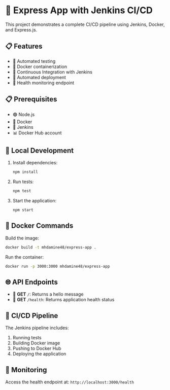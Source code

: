 # 🚀 Express App with Jenkins CI/CD

This project demonstrates a complete CI/CD pipeline using Jenkins, Docker, and Express.js.

## 📋 Features

- 🧪 Automated testing
- 🐳 Docker containerization
- 🔷 Continuous Integration with Jenkins
- 🚀 Automated deployment
- 🏥 Health monitoring endpoint

## 📋 Prerequisites

- 🟢 Node.js
- 🐳 Docker
- 🔷 Jenkins
- 📊 Docker Hub account

## 🚀 Local Development

1. Install dependencies:
   ```bash
   npm install
   ```

2. Run tests:
   ```bash
   npm test
   ```

3. Start the application:
   ```bash
   npm start
   ```

## 🔄 Docker Commands

Build the image:
```bash
docker build -t mhdamine48/express-app .
```

Run the container:
```bash
docker run -p 3000:3000 mhdamine48/express-app
```

## 🌐 API Endpoints

- 🔗 **GET** `/`: Returns a hello message
- 🔗 **GET** `/health`: Returns application health status

## 🔄 CI/CD Pipeline

The Jenkins pipeline includes:
1. Running tests
2. Building Docker image
3. Pushing to Docker Hub
4. Deploying the application

## 🏥 Monitoring

Access the health endpoint at: `http://localhost:3000/health`